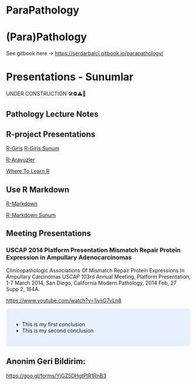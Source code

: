 ParaPathology
================

<!-- README.md is generated from README.Rmd. Please edit that file -->

# (Para)Pathology

See gitbook here -\> <https://serdarbalci.gitbook.io/parapathology/>

# Presentations - Sunumlar

UNDER CONSTRUCTION 🛠⛔️⚠️🔩

## Pathology Lecture Notes

## R-project Presentations

[R-Giris](https://sbalci.github.io/MyRCodesForDataAnalysis/R-Giris.nb.html)
[R-Giris
Sunum](https://sbalci.github.io/MyRCodesForDataAnalysis/R-Giris.html)

[R-Arayuzler](https://sbalci.github.io/MyRCodesForDataAnalysis/R-Arayuzler.nb.html)

[Where To Learn
R](https://sbalci.github.io/MyRCodesForDataAnalysis/WhereToLearnR.nb.html)

## Use R Markdown

[R-Markdown](https://sbalci.github.io/MyRCodesForDataAnalysis/R-Markdown.nb.html)

[R-Markdown
Sunum](https://sbalci.github.io/MyRCodesForDataAnalysis/R-Markdown.html)

## Meeting Presentations

### USCAP 2014 Platform Presentation Mismatch Repair Protein Expression in Ampullary Adenocarcinomas

Clinicopathologic Associations Of Mismatch Repair Protein Expressions In
Ampullary Carcinomas USCAP 103rd Annual Meeting, Platform Presentation,
1-7 March 2014, San Diego, California Modern Pathology, 2014 Feb, 27
Supp 2, 164A.

<https://www.youtube.com/watch?v=1jyiiG7vLn8>

<style>
div.blue { background-color:#e6f0ff; border-radius: 5px; padding: 20px;}
</style>

<div class="blue">

  - This is my first conclusion
  - This is my second conclusion

</div>

## Anonim Geri Bildirim:

<https://goo.gl/forms/YjGZ5DHgtPlR1RnB3>
